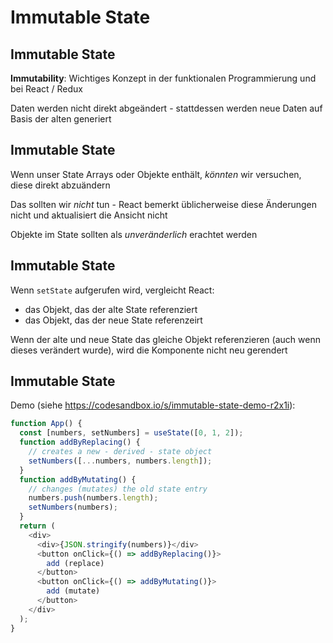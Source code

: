 # Immutable State

## Immutable State

**Immutability**: Wichtiges Konzept in der funktionalen Programmierung und bei React / Redux

Daten werden nicht direkt abgeändert - stattdessen werden neue Daten auf Basis der alten generiert

## Immutable State

Wenn unser State Arrays oder Objekte enthält, _könnten_ wir versuchen, diese direkt abzuändern

Das sollten wir _nicht_ tun - React bemerkt üblicherweise diese Änderungen nicht und aktualisiert die Ansicht nicht

Objekte im State sollten als _unveränderlich_ erachtet werden

## Immutable State

Wenn `setState` aufgerufen wird, vergleicht React:

- das Objekt, das der alte State referenziert
- das Objekt, das der neue State referenzeirt

Wenn der alte und neue State das gleiche Objekt referenzieren (auch wenn dieses verändert wurde), wird die Komponente nicht neu gerendert

## Immutable State

Demo (siehe <https://codesandbox.io/s/immutable-state-demo-r2x1i>):

```js
function App() {
  const [numbers, setNumbers] = useState([0, 1, 2]);
  function addByReplacing() {
    // creates a new - derived - state object
    setNumbers([...numbers, numbers.length]);
  }
  function addByMutating() {
    // changes (mutates) the old state entry
    numbers.push(numbers.length);
    setNumbers(numbers);
  }
  return (
    <div>
      <div>{JSON.stringify(numbers)}</div>
      <button onClick={() => addByReplacing()}>
        add (replace)
      </button>
      <button onClick={() => addByMutating()}>
        add (mutate)
      </button>
    </div>
  );
}
```
